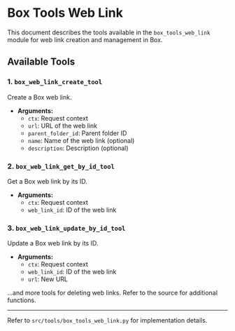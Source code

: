 # Box Tools Web Link

This document describes the tools available in the `box_tools_web_link` module for web link creation and management in Box.

## Available Tools

### 1. `box_web_link_create_tool`
Create a Box web link.
- **Arguments:**
  - `ctx`: Request context
  - `url`: URL of the web link
  - `parent_folder_id`: Parent folder ID
  - `name`: Name of the web link (optional)
  - `description`: Description (optional)

### 2. `box_web_link_get_by_id_tool`
Get a Box web link by its ID.
- **Arguments:**
  - `ctx`: Request context
  - `web_link_id`: ID of the web link

### 3. `box_web_link_update_by_id_tool`
Update a Box web link by its ID.
- **Arguments:**
  - `ctx`: Request context
  - `web_link_id`: ID of the web link
  - `url`: New URL

...and more tools for deleting web links. Refer to the source for additional functions.

---

Refer to `src/tools/box_tools_web_link.py` for implementation details.